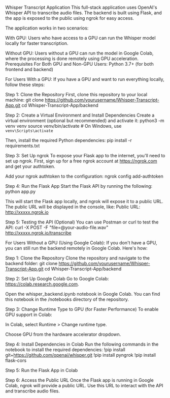 Whisper Transcript Application
This full-stack application uses OpenAI's Whisper API to transcribe audio files. The backend is built using Flask, and the app is exposed to the public using ngrok for easy access.

The application works in two scenarios:

With GPU: Users who have access to a GPU can run the Whisper model locally for faster transcription.

Without GPU: Users without a GPU can run the model in Google Colab, where the processing is done remotely using GPU acceleration.
Prerequisites
For Both GPU and Non-GPU Users:
Python 3.7+ (for both frontend and backend)

For Users With a GPU:
If you have a GPU and want to run everything locally, follow these steps:

Step 1: Clone the Repository
First, clone this repository to your local machine:
git clone https://github.com/yourusername/Whisper-Transcript-App.git
cd Whisper-Transcript-App/backend


Step 2: Create a Virtual Environment and Install Dependencies
Create a virtual environment (optional but recommended) and activate it:
python3 -m venv venv
source venv/bin/activate   # On Windows, use `venv\Scripts\activate`


Then, install the required Python dependencies:
pip install -r requirements.txt


Step 3: Set Up ngrok
To expose your Flask app to the internet, you'll need to set up ngrok. First, sign up for a free ngrok account at https://ngrok.com and get your authtoken.

Add your ngrok authtoken to the configuration:
ngrok config add-authtoken <your-ngrok-authtoken>

Step 4: Run the Flask App
Start the Flask API by running the following:
python app.py

This will start the Flask app locally, and ngrok will expose it to a public URL. The public URL will be displayed in the console, like:
Public URL: http://xxxxx.ngrok.io

Step 5: Testing the API (Optional)
You can use Postman or curl to test the API:
curl -X POST -F "file=@your-audio-file.wav" http://xxxxx.ngrok.io/transcribe



For Users Without a GPU (Using Google Colab):
If you don't have a GPU, you can still run the backend remotely in Google Colab. Here's how:

Step 1: Clone the Repository
Clone the repository and navigate to the backend folder:
git clone https://github.com/yourusername/Whisper-Transcript-App.git
cd Whisper-Transcript-App/backend


Step 2: Set Up Google Colab
Go to Google Colab: https://colab.research.google.com.

Open the whisper_backend.ipynb notebook in Google Colab. You can find this notebook in the /notebooks directory of the repository.

Step 3: Change Runtime Type to GPU (for Faster Performance)
To enable GPU support in Colab:

In Colab, select Runtime > Change runtime type.

Choose GPU from the hardware accelerator dropdown.

Step 4: Install Dependencies in Colab
Run the following commands in the notebook to install the required dependencies:
!pip install git+https://github.com/openai/whisper.git
!pip install pyngrok
!pip install flask-cors

Step 5: Run the Flask App in Colab

Step 6: Access the Public URL
Once the Flask app is running in Google Colab, ngrok will provide a public URL. Use this URL to interact with the API and transcribe audio files.